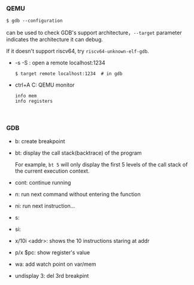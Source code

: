### QEMU

```
$ gdb --configuration 
```
can be used to check GDB's support architecture，`--target` parameter indicates the architecture it can debug.

If it doesn't support riscv64, try `riscv64-unknown-elf-gdb`.


- -s -S : open a remote localhost:1234
    ```
    $ target remote localhost:1234  # in gdb
    ```

- ctrl+A C: QEMU monitor 

    ```
    info mem
    info registers
    ```

    ​

### GDB

- b: create breakpoint

- bt: display the call stack(backtrace) of the program

   For example, `bt 5` will only display the first 5 levels of the call stack of the current execution context.

- cont: continue running

- n: run next command without entering the function

- ni: run next instruction...

- s: 

- si: 

- x/10i \<addr\>: shows the 10 instructions staring at addr

- p/x $pc: show register's value

- wa: add watch point on var/mem

- undisplay 3: del 3rd breakpint
